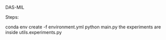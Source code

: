 DAS-MIL

Steps:

conda env create -f environment.yml
python main.py
the experiments are inside utils.experiments.py
